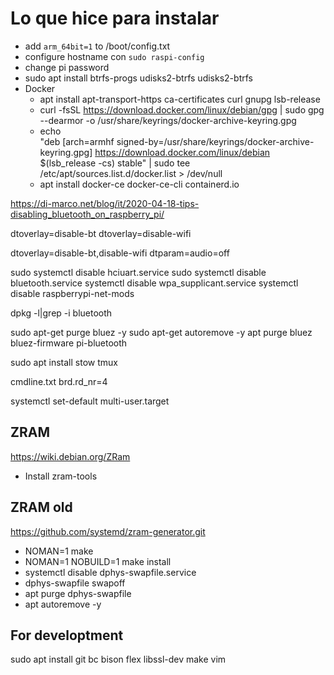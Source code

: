 # Lo que hice para instalar

* add `arm_64bit=1` to /boot/config.txt
* configure hostname con `sudo raspi-config`
* change pi password
* sudo apt install btrfs-progs udisks2-btrfs udisks2-btrfs
* Docker
  - apt install apt-transport-https ca-certificates curl gnupg lsb-release
  - curl -fsSL https://download.docker.com/linux/debian/gpg | sudo gpg --dearmor
    -o /usr/share/keyrings/docker-archive-keyring.gpg
  - echo \
  "deb [arch=armhf signed-by=/usr/share/keyrings/docker-archive-keyring.gpg]
https://download.docker.com/linux/debian \
  $(lsb_release -cs) stable" | sudo tee /etc/apt/sources.list.d/docker.list >
/dev/null
  - apt install docker-ce docker-ce-cli containerd.io


https://di-marco.net/blog/it/2020-04-18-tips-disabling_bluetooth_on_raspberry_pi/

dtoverlay=disable-bt
dtoverlay=disable-wifi

dtoverlay=disable-bt,disable-wifi
dtparam=audio=off

sudo systemctl disable hciuart.service
sudo systemctl disable bluetooth.service
systemctl disable wpa_supplicant.service
systemctl disable  raspberrypi-net-mods

dpkg -l|grep -i bluetooth

sudo apt-get purge bluez -y
sudo apt-get autoremove -y
apt purge bluez bluez-firmware pi-bluetooth


sudo apt install stow tmux

cmdline.txt
brd.rd_nr=4


systemctl set-default multi-user.target

## ZRAM

https://wiki.debian.org/ZRam
* Install zram-tools

## ZRAM old

https://github.com/systemd/zram-generator.git


* NOMAN=1 make
* NOMAN=1 NOBUILD=1 make install
* systemctl disable dphys-swapfile.service
* dphys-swapfile swapoff
* apt purge dphys-swapfile
* apt autoremove -y


## For developtment

sudo apt install git bc bison flex libssl-dev make vim



